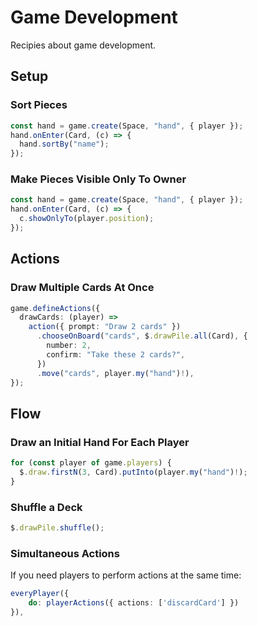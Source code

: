 # Game Development

Recipies about game development.

## Setup

### Sort Pieces

```ts
const hand = game.create(Space, "hand", { player });
hand.onEnter(Card, (c) => {
  hand.sortBy("name");
});
```

### Make Pieces Visible Only To Owner

```ts
const hand = game.create(Space, "hand", { player });
hand.onEnter(Card, (c) => {
  c.showOnlyTo(player.position);
});
```

## Actions

### Draw Multiple Cards At Once

```ts
game.defineActions({
  drawCards: (player) =>
    action({ prompt: "Draw 2 cards" })
      .chooseOnBoard("cards", $.drawPile.all(Card), {
        number: 2,
        confirm: "Take these 2 cards?",
      })
      .move("cards", player.my("hand")!),
});
```

## Flow

### Draw an Initial Hand For Each Player

```ts
for (const player of game.players) {
  $.draw.firstN(3, Card).putInto(player.my("hand")!);
}
```

### Shuffle a Deck

```ts
$.drawPile.shuffle();
```

### Simultaneous Actions

If you need players to perform actions at the same time:

```ts
everyPlayer({
    do: playerActions({ actions: ['discardCard'] })
}),
```
